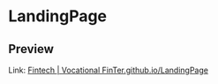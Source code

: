 # LandingPage
## Preview
Link: [Fintech | Vocational FinTer.github.io/LandingPage](https://fintech-vocationalfinter.github.io/LandingPage/)
